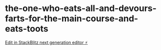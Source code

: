 # the-one-who-eats-all-and-devours-farts-for-the-main-course-and-eats-toots

[Edit in StackBlitz next generation editor ⚡️](https://stackblitz.com/~/github.com/Gobner7/the-one-who-eats-all-and-devours-farts-for-the-main-course-and-eats-toots)